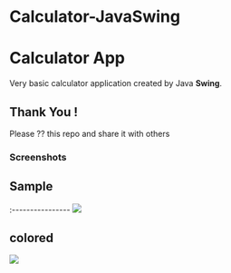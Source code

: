 # Calculator-JavaSwing
# Calculator App
Very basic calculator application created by Java **Swing**. 


## Thank You !
Please ?? this repo and share it with others

### Screenshots
## Sample 
:----------------
![](https://i.imgur.com/DAfYLd9.png)

 ## colored 
![](https://i.imgur.com/e1sizDj.png)
